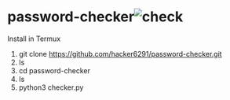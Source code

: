 # password-checker![check](https://user-images.githubusercontent.com/98105494/155285940-75d1ccd6-a00d-4a34-8f70-62aa4c636050.jpg)















Install in Termux 
1. git clone https://github.com/hacker6291/password-checker.git
2. ls
3. cd password-checker
4. ls
5. python3 checker.py
